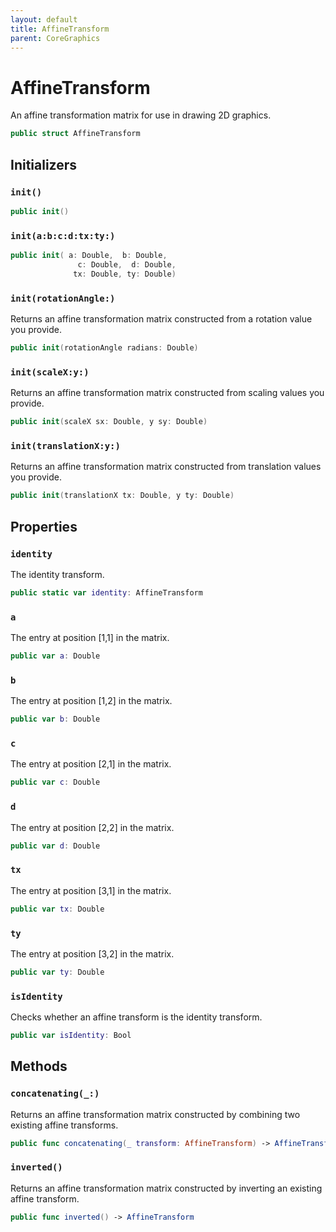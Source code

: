 ```yaml
---
layout: default
title: AffineTransform
parent: CoreGraphics
---
```

# AffineTransform

An affine transformation matrix for use in drawing 2D graphics.

``` swift
public struct AffineTransform 
```

## Initializers

### `init()`

``` swift
public init() 
```

### `init(a:b:c:d:tx:ty:)`

``` swift
public init( a: Double,  b: Double,
               c: Double,  d: Double,
              tx: Double, ty: Double) 
```

### `init(rotationAngle:)`

Returns an affine transformation matrix constructed from a rotation value
you provide.

``` swift
public init(rotationAngle radians: Double) 
```

### `init(scaleX:y:)`

Returns an affine transformation matrix constructed from scaling values
you provide.

``` swift
public init(scaleX sx: Double, y sy: Double) 
```

### `init(translationX:y:)`

Returns an affine transformation matrix constructed from translation
values you provide.

``` swift
public init(translationX tx: Double, y ty: Double) 
```

## Properties

### `identity`

The identity transform.

``` swift
public static var identity: AffineTransform 
```

### `a`

The entry at position \[1,1\] in the matrix.

``` swift
public var a: Double
```

### `b`

The entry at position \[1,2\] in the matrix.

``` swift
public var b: Double
```

### `c`

The entry at position \[2,1\] in the matrix.

``` swift
public var c: Double
```

### `d`

The entry at position \[2,2\] in the matrix.

``` swift
public var d: Double
```

### `tx`

The entry at position \[3,1\] in the matrix.

``` swift
public var tx: Double
```

### `ty`

The entry at position \[3,2\] in the matrix.

``` swift
public var ty: Double
```

### `isIdentity`

Checks whether an affine transform is the identity transform.

``` swift
public var isIdentity: Bool 
```

## Methods

### `concatenating(_:)`

Returns an affine transformation matrix constructed by combining two
existing affine transforms.

``` swift
public func concatenating(_ transform: AffineTransform) -> AffineTransform 
```

### `inverted()`

Returns an affine transformation matrix constructed by inverting an
existing affine transform.

``` swift
public func inverted() -> AffineTransform 
```
